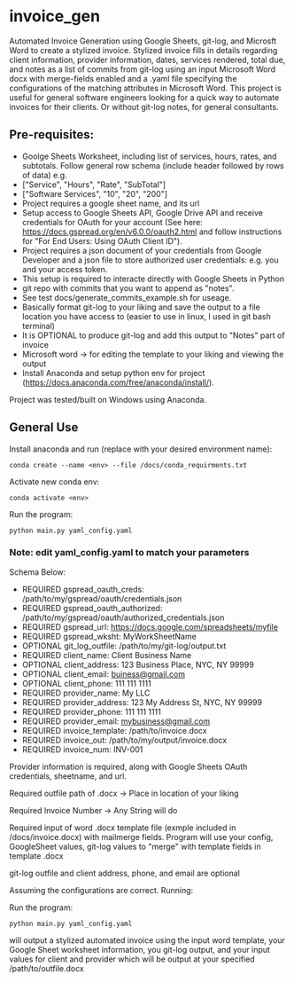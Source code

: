 # invoice_gen

Automated Invoice Generation using Google Sheets, git-log, and Microsft Word to create a
stylized invoice. Stylized invoice fills in details regarding client information,
provider information, dates, services rendered, total due, and notes as a list of
commits from git-log using an input Microsoft Word docx with merge-fields enabled and
a .yaml file specifying the configurations of the matching attributes in Microsoft Word.
This project is useful for general software engineers looking for a quick way to
automate invoices for their clients. Or without git-log notes, for general consultants.

## Pre-requisites:

- Goolge Sheets Worksheet, including list of services, hours, rates, and subtotals.
Follow general row schema (include header followed by rows of data) e.g.
- ["Service", "Hours", "Rate", "SubTotal"]
- ["Software Services", "10", "20", "200"]
- Project requires a google sheet name, and its url
- Setup access to Google Sheets API, Google Drive API and receive credentials
for OAuth for your account (See here: https://docs.gspread.org/en/v6.0.0/oauth2.html and
follow instructions for "For End Users: Using OAuth Client ID").
- Project requires a json document of your credentials from Google Developer and a json
file to store authorized user credentials: e.g. you and your access token.
- This setup is required to interacte directly with Google Sheets in Python
- git repo with commits that you want to append as "notes".
- See test docs/generate_commits_example.sh for useage.
- Basically format git-log to your liking and save the output to a file location
you have access to (easier to use in linux, I used in git bash terminal)
- It is OPTIONAL to produce git-log and add this output to "Notes" part of invoice
- Microsoft word -> for editing the template to your liking and viewing the output
- Install Anaconda and setup python env for project (https://docs.anaconda.com/free/anaconda/install/).

Project was tested/built on Windows using Anaconda.

## General Use

Install anaconda and run (replace <env> with your desired environment name):

```
conda create --name <env> --file /docs/conda_requirments.txt
```

Activate new conda env:

```
conda activate <env>
```

Run the program:

```
python main.py yaml_config.yaml
```

### Note: edit yaml_config.yaml to match your parameters

Schema Below:
- REQUIRED gspread_oauth_creds: /path/to/my/gspread/oauth/credentials.json
- REQUIRED gspread_oauth_authorized: /path/to/my/gspread/oauth/authorized_credentials.json
- REQUIRED gspread_url: https://docs.google.com/spreadsheets/myfile
- REQUIRED gspread_wksht: MyWorkSheetName
- OPTIONAL git_log_outfile: /path/to/my/git-log/output.txt
- REQUIRED client_name: Client Business Name
- OPTIONAL client_address: 123 Business Place, NYC, NY 99999
- OPTIONAL client_email: buiness@gmail.com
- OPTIONAL client_phone: 111 111 1111
- REQUIRED provider_name: My LLC
- REQUIRED provider_address: 123 My Address St, NYC, NY 99999
- REQUIRED provider_phone: 111 111 1111
- REQUIRED provider_email: mybusiness@gmail.com
- REQUIRED invoice_template: /path/to/invoice.docx
- REQUIRED invoice_out: /path/to/my/output/invoice.docx
- REQUIRED invoice_num: INV-001

Provider information is required, along with Google Sheets OAuth credentials, sheetname,
and url.

Required outfile path of .docx -> Place in location of your liking

Required Invoice Number -> Any String will do

Required input of word .docx template file (exmple included in /docs/invoice.docx) with
mailmerge fields. Program will use your config, GoogleSheet values, git-log values
to "merge" with template fields in template .docx

git-log outfile and client address, phone, and email are optional

Assuming the configurations are correct. Running:

Run the program:

```
python main.py yaml_config.yaml
```

will output a stylized automated invoice using the input word template, your Google
Sheet worksheet information, you git-log output, and your input values for client
and provider which will be output at your specified /path/to/outfile.docx
